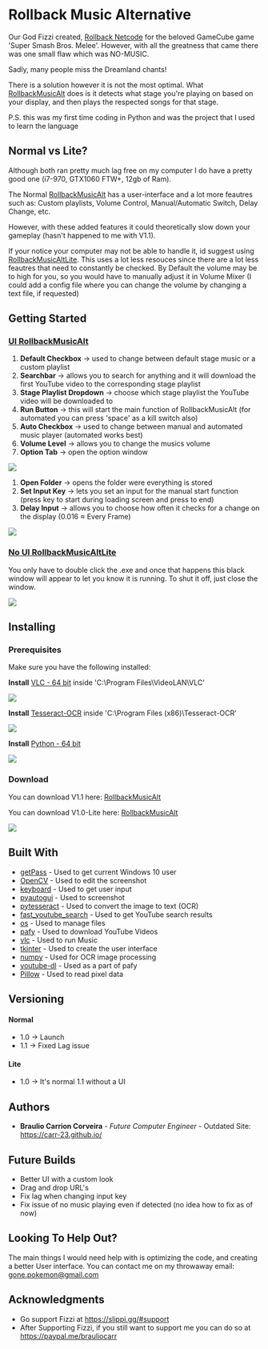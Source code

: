 # Rollback Music Alternative

Our God Fizzi created, [Rollback Netcode](https://slippi.gg/) for the beloved GameCube game 'Super Smash Bros. Melee'.
However, with all the greatness that came there was one small flaw which was NO-MUSIC.

Sadly, many people miss the Dreamland chants!

There is a solution however it is not the most optimal.
What [RollbackMusicAlt](https://github.com/Carr-23/RollbackMusicAlt/releases/tag/1.1) does is it detects what stage you're playing on based on your display, and then plays the respected songs for that stage.

P.S. this was my first time coding in Python and was the project that I used to learn the language
## Normal vs Lite?

Although both ran pretty much lag free on my computer I do have a pretty good one (i7-970, GTX1060 FTW+, 12gb of Ram).

The Normal [RollbackMusicAlt](https://github.com/Carr-23/RollbackMusicAlt/releases/tag/1.1) has a user-interface and a lot more feautres such as: Custom playlists, Volume Control, Manual/Automatic Switch, Delay Change, etc.

However, with these added features it could theoretically slow down your gameplay (hasn't happened to me with V1.1).

If your notice your computer may not be able to handle it, id suggest using [RollbackMusicAltLite](https://github.com/Carr-23/RollbackMusicAlt/releases/tag/1.0-Lite). This uses a lot less resouces since there are a lot less feautres that need to constantly be checked. By Default the volume may be to high for you, so you would have to manually adjust it in Volume Mixer (I could add a config file where you can change the volume by changing a text file, if requested)

## Getting Started

### [UI RollbackMusicAlt](https://github.com/Carr-23/RollbackMusicAlt/releases/tag/1.1)

1. **Default Checkbox** -> used to change between default stage music or a custom playlist
2. **Searchbar** -> allows you to search for anything and it will download the first YouTube video to the corresponding stage playlist
3. **Stage Playlist Dropdown** -> choose which stage playlist the YouTube video will be downloaded to
4. **Run Button** -> this will start the main function of RollbackMusicAlt (for automated you can press 'space' as a kill switch also)
5. **Auto Checkbox** -> used to change between manual and automated music player (automated works best)
6. **Volume Level** -> allows you to change the musics volume
7. **Option Tab** -> open the option window

![](/images/rollbackPlayer.png)

1. **Open Folder** -> opens the folder were everything is stored
2. **Set Input Key** -> lets you set an input for the manual start function (press key to start during loading screen and press to end)
3. **Delay Input** -> allows you to choose how often it checks for a change on the display (0.016 ≈ Every Frame)

![](/images/option.png)

### [No UI RollbackMusicAltLite](https://github.com/Carr-23/RollbackMusicAlt/releases/tag/1.0-Lite)

You only have to double click the .exe and once that happens this black window will appear to let you know it is running. To shut it off, just close the window.

![](/images/RollbackMusicAltLiteRunning.png)

## Installing

### Prerequisites
Make sure you have the following installed:

**Install** [VLC - 64 bit](https://www.videolan.org/vlc/download-windows.html) inside 'C:\Program Files\VideoLAN\VLC'

![](images/vlc.PNG)

**Install** [Tesseract-OCR](https://tesseract-ocr.github.io/tessdoc/4.0-with-LSTM.html#400-alpha-for-windows) inside 'C:\Program Files (x86)\Tesseract-OCR\'

![](/images/tesseract.PNG)

**Install** [Python - 64 bit](https://www.python.org/downloads/windows/)

![](/images/python.PNG)

### Download

You can download V1.1 here: [RollbackMusicAlt](https://github.com/Carr-23/RollbackMusicAlt/releases/tag/1.1)

You can download V1.0-Lite here: [RollbackMusicAlt](https://github.com/Carr-23/RollbackMusicAlt/releases/tag/1.0-Lite)

![](/images/rollback.PNG)

## Built With

* [getPass](https://docs.python.org/3/library/getpass.html)        - Used to get current Windows 10 user
* [OpenCV](https://pypi.org/project/opencv-python/)                    - Used to edit the screenshot
* [keyboard](https://pypi.org/project/keyboard/)          - Used to get user input
* [pyautogui](https://pypi.org/project/PyAutoGUI/)         - Used to screenshot
* [pytesseract](https://pypi.org/project/pytesseract/)       - Used to convert the image to text (OCR)
* [fast_youtube_search](https://pypi.org/project/fast-youtube-search/)       - Used to get YouTube search results
* [os](https://pythonprogramming.net/python-3-os-module/)       - Used to manage files
* [pafy](https://pypi.org/project/pafy/)       - Used to download YouTube Videos
* [vlc](https://pypi.org/project/python-vlc/)       - Used to run Music
* [tkinter](https://tkdocs.com/tutorial/install.html)       - Used to create the user interface
* [numpy](https://pypi.org/project/numpy/)       - Used for OCR image processing
* [youtube-dl](https://pypi.org/project/youtube_dl/) - Used as a part of pafy
* [Pillow](https://pypi.org/project/Pillow/2.2.2/) - Used to read pixel data


## Versioning

#### Normal

* 1.0 -> Launch
* 1.1 -> Fixed Lag issue

#### Lite

* 1.0 -> It's normal 1.1 without a UI

## Authors

* **Braulio Carrion Corveira** - *Future Computer Engineer* - Outdated Site: https://carr-23.github.io/

## Future Builds
- Better UI with a custom look
- Drag and drop URL's
- Fix lag when changing input key
- Fix issue of no music playing even if detected (no idea how to fix as of now)

## Looking To Help Out?

The main things I would need help with is optimizing the code, and creating a better User interface.
You can contact me on my throwaway email: gone.pokemon@gmail.com

## Acknowledgments

* Go support Fizzi at https://slippi.gg/#support
* After Supporting Fizzi, if you still want to support me you can do so at https://paypal.me/brauliocarr

